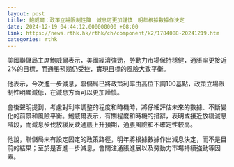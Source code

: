 ```yaml
---
layout: post
title: 鮑威爾：政策立場限制性降　減息可更加謹慎　明年根據數據作決定
date: 2024-12-19 04:44:12.000000000 +08:00
link: https://news.rthk.hk/rthk/ch/component/k2/1784088-20241219.htm
categories: rthk
---
```


美國聯儲局主席鮑威爾表示，美國經濟強勁，勞動力市場保持穩健，通脹率更接近2%的目標，而通脹預期仍受控，實現目標的風險大致平衡。

他表示，今次進一步減息，聯儲局已將政策利率由高位下調100基點，政策立場限制性明顯減低，在減息方面可以更加謹慎。

會後聲明提到，考慮對利率調整的程度和時機時，將仔細評估未來的數據、不斷變化的前景和風險平衡。鮑威爾表示，有關程度和時機的措辭，表明或接近放緩減息階段，而減息步伐放緩反映通脹上升預期，通脹風險和不確定性較高。

他說，聯儲局未有設定固定的政策路徑，明年將根據數據作出減息決定，而不是目前的結果；至於是否進一步減息，會關注通脹進展以及勞動力市場持續強勁等因素。
